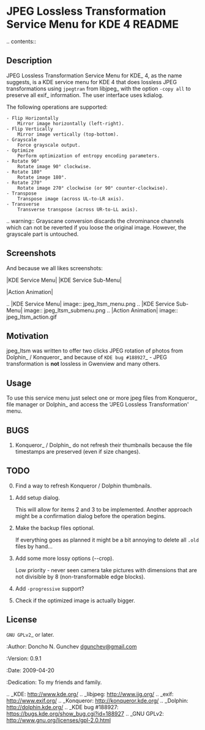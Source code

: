 JPEG Lossless Transformation Service Menu for KDE 4 README
==========================================================


.. contents::


Description
-----------

JPEG Lossless Transformation Service Menu for KDE_ 4, as the name
suggests, is a KDE service menu for KDE 4 that does lossless JPEG
transformations using ``jpegtran`` from libjpeg_ with the option
``-copy all`` to preserve all exif_ information. The user interface
uses kdialog.

The following operations are supported:

    - Flip Horizontally
        Mirror image horizontally (left-right).
    - Flip Vertically
        Mirror image vertically (top-bottom).
    - Grayscale
        Force grayscale output.
    - Optimize
        Perform optimization of entropy encoding parameters.
    - Rotate 90°
        Rotate image 90° clockwise.
    - Rotate 180°
        Rotate image 180°.
    - Rotate 270°
        Rotate image 270° clockwise (or 90° counter-clockwise).
    - Transpose
        Transpose image (across UL-to-LR axis).
    - Transverse
        Transverse transpose (across UR-to-LL axis).


.. warning::
    Grayscane conversion discards the chrominance channels which
    can not be reverted if you loose the original image. However,
    the grayscale part is untouched.


Screenshots
-----------

And because we all likes screenshots:

|KDE Service Menu| |KDE Service Sub-Menu|

|Action Animation|

.. |KDE Service Menu|     image:: jpeg_ltsm_menu.png
.. |KDE Service Sub-Menu| image:: jpeg_ltsm_submenu.png
.. |Action Animation|     image:: jpeg_ltsm_action.gif


Motivation
----------
jpeg_ltsm was written to offer two clicks JPEG rotation of photos
from Dolphin_ / Konqueror_ and because of `KDE bug #188927`_ -
JPEG transformation is **not** lossless in Gwenview and many others.


Usage
-----

To use this service menu just select one or more jpeg files from
Konqueror_ file manager or Dolphin_ and access the 'JPEG Lossless
Transformation' menu.


BUGS
----

1. Konqueror_ / Dolphin_ do not refresh their thumbnails because the
   file timestamps are preserved (even if size changes).


TODO
----

0. Find a way to refresh Konqueror / Dolphin thumbnails.

1. Add setup dialog.

    This will allow for items 2 and 3 to be implemented. Another
    approach might be a confirmation dialog before the operation
    begins.

2. Make the backup files optional.

    If everything goes as planned it might be a bit annoying to
    delete all ``.old`` files by hand...

3. Add some more lossy options (--crop).

    Low priority - never seen camera take pictures with dimensions
    that are not divisible by 8 (non-transformable edge blocks).

4. Add ``-progressive`` support?

5. Check if the optimized image is actually bigger.


License
-------

`GNU GPLv2`_ or later.


:Author:
    Doncho N. Gunchev <dgunchev@gmail.com>


:Version: 0.9.1


:Date: 2009-04-20


:Dedication: To my friends and family.


.. _KDE:             http://www.kde.org/
.. _libjpeg:         http://www.ijg.org/
.. _exif:            http://www.exif.org/
.. _Konqueror:       http://konqueror.kde.org/
.. _Dolphin:         http://dolphin.kde.org/
.. _KDE bug #188927: https://bugs.kde.org/show_bug.cgi?id=188927
.. _GNU GPLv2:       http://www.gnu.org/licenses/gpl-2.0.html
